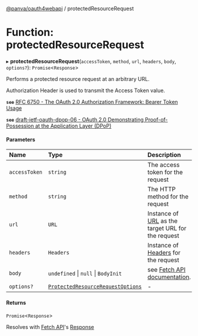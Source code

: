 [@panva/oauth4webapi](../README.md) / protectedResourceRequest

# Function: protectedResourceRequest

▸ **protectedResourceRequest**(`accessToken`, `method`, `url`, `headers`, `body`, `options?`): `Promise`<`Response`\>

Performs a protected resource request at an arbitrary URL.

Authorization Header is used to transmit the Access Token
value.

**`see`** [RFC 6750 - The OAuth 2.0 Authorization Framework: Bearer Token Usage](https://www.rfc-editor.org/rfc/rfc6750.html#section-2.1)

**`see`** [draft-ietf-oauth-dpop-06 - OAuth 2.0 Demonstrating Proof-of-Possession at the Application Layer (DPoP)](https://www.ietf.org/archive/id/draft-ietf-oauth-dpop-06.html#name-protected-resource-access)

#### Parameters

| Name | Type | Description |
| :------ | :------ | :------ |
| `accessToken` | `string` | The access token for the request |
| `method` | `string` | The HTTP method for the request |
| `url` | `URL` | Instance of [URL](https://developer.mozilla.org/en-US/docs/Web/API/URL) as the target URL for the request |
| `headers` | `Headers` | Instance of [Headers](https://developer.mozilla.org/en-US/docs/Web/API/Headers) for the request |
| `body` | `undefined` \| ``null`` \| `BodyInit` | see [Fetch API documentation](https://developer.mozilla.org/en-US/docs/Web/API/fetch#body). |
| `options?` | [`ProtectedResourceRequestOptions`](../interfaces/ProtectedResourceRequestOptions.md) | - |

#### Returns

`Promise`<`Response`\>

Resolves with
[Fetch API](https://developer.mozilla.org/en-US/docs/Web/API/Fetch_API)'s
[Response](https://developer.mozilla.org/en-US/docs/Web/API/Response)
